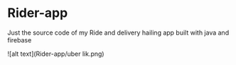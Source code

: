 # Rider-app
Just the source code of my Ride and delivery hailing app built with java and firebase


![alt text](Rider-app/uber lik.png)

